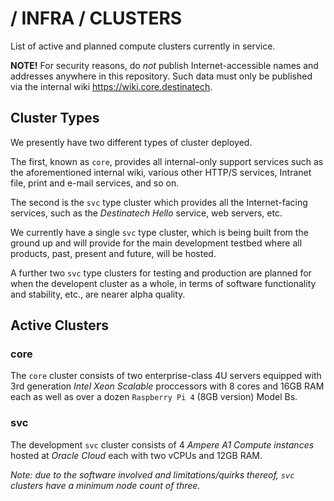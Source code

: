 # / INFRA / CLUSTERS

List of active and planned compute clusters currently in service.

**NOTE!** For security reasons, do *not* publish Internet-accessible names and
addresses anywhere in this repository.  Such data must only be published via
the internal wiki <https://wiki.core.destinatech>.

## Cluster Types

We presently have two different types of cluster deployed.

The first, known as `core`, provides all internal-only support services such as
the aforementioned internal wiki, various other HTTP/S services, Intranet file,
print and e-mail services, and so on.

The second is the `svc` type cluster which provides all the Internet-facing
services, such as the *Destinatech Hello* service, web servers, etc.

We currently have a single `svc` type cluster, which is being built from the
ground up and will provide for the main development testbed where all products,
past, present and future, will be hosted.

A further two `svc` type clusters for testing and production are planned for
when the developent cluster as a whole, in terms of software functionality
and stability, etc., are nearer alpha quality.

## Active Clusters

### core

The `core` cluster consists of two enterprise-class 4U servers equipped with
3rd generation *Intel Xeon Scalable* proccessors with 8 cores and 16GB RAM
each as well as over a dozen `Raspberry Pi 4` (8GB version) Model Bs.

### svc

The development `svc` cluster consists of 4 *Ampere A1 Compute instances*
hosted at *Oracle Cloud* each with two vCPUs and 12GB RAM.

*Note: due to the software involved and limitations/quirks thereof, `svc`
clusters have a minimum node count of  three.*

<!--
vim: ts=2 sw=2 et fdm=marker :
-->
